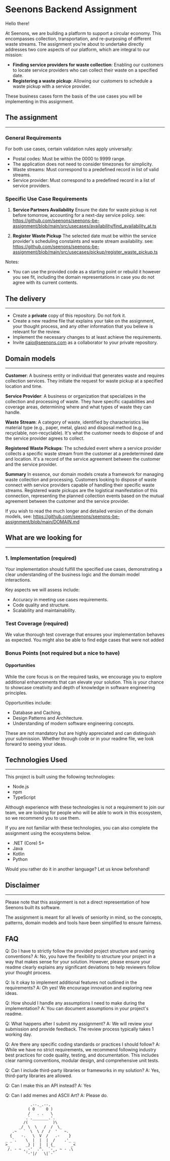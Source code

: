 # Seenons Backend Assignment

Hello there!

At Seenons, we are building a platform to support a circular economy. This encompasses collection, transportation, and
re-purposing of different waste streams. The assignment you're about to undertake directly addresses two core aspects of
our platform, which are integral to our mission:

- **Finding service providers for waste collection**:
  Enabling our customers to locate service providers who can collect their waste on a specified date.
- **Registering a waste pickup**:
  Allowing our customers to schedule a waste pickup with a service provider.

These business cases form the basis of the use cases you will be implementing in this assignment.

## The assignment

---

### General Requirements

For both use cases, certain validation rules apply universally:

- Postal codes: Must be within the 0000 to 9999 range.
- The application does not need to consider timezones for simplicity.
- Waste streams: Must correspond to a predefined record in list of valid streams.
- Service provider: Must correspond to a predefined record in a list of service providers.

### Specific Use Case Requirements

1. **Service Partners Availability**
   Ensure the date for waste pickup is not before tomorrow, accounting for a next-day service policy.
   see: <https://github.com/seenons/seenons-be-assignment/blob/main/src/usecases/availability/find_availability_at.ts>

2. **Register Waste Pickup**
   The selected date must be within the service provider's scheduling constaints and waste stream availability.
   see: <https://github.com/seenons/seenons-be-assignment/blob/main/src/usecases/pickup/register_waste_pickup.ts>

Notes:

- You can use the provided code as a starting point or rebuild it however you see fit, including the domain
  representations in case you do not agree with its current contents.

## The delivery

---

- Create a **private** copy of this repository. Do not fork it.
- Create a new readme file that explains your take on the assignment, your thought process, and any other information
  that you believe is relevant for the review.
- Implement the necessary changes to at least achieve the requirements.
- Invite <caio@seenons.com> as a collaborator to your private repository.

## Domain models

---

**Customer**: A business entity or individual that generates waste and requires collection services. They initiate the
request for waste pickup at a specified location and time.

**Service Provider**: A business or organization that specializes in the collection and processing of waste. They have
specific capabilities and coverage areas, determining where and what types of waste they can handle.

**Waste Stream**: A category of waste, identified by characteristics like material type (e.g., paper, metal, glass) and
disposal method (e.g., recyclable, non-recyclable). It's what the customer needs to dispose of and the service provider
agrees to collect.

**Registered Waste Pickups**: The scheduled event where a service provider collects a specific waste stream from the
customer at a predetermined date and location. It's a record of the service agreement between the customer and the
service provider.

**Summary**
In essence, our domain models create a framework for managing waste collection and processing. Customers looking to
dispose of waste connect with service providers capable of handling their specific waste streams. Registered waste
pickups are the logistical manifestation of this connection, representing the planned collection events based on the
mutual agreement between the customer and the service provider.

If you wish to read the much longer and detailed version of the domain models,
see: <https://github.com/seenons/seenons-be-assignment/blob/main/DOMAIN.md>

## What are we looking for

---

### 1. Implementation (required)

Your implementation should fulfill the specified use cases, demonstrating a clear understanding of the business logic
and the domain model interactions.

Key aspects we will assess include:

- Accuracy in meeting use cases requirements.
- Code quality and structure.
- Scalability and maintainability.

### Test Coverage (required)

We value thorough test coverage that ensures your implementation behaves as expected.
You might also be able to find edge cases that were not added

### Bonus Points (not required but a nice to have)

#### Opportunities

While the core focus is on the required tasks, we encourage you to explore additional enhancements that can elevate your
solution. This is your chance to showcase creativity and depth of knowledge in software engineering principles.

Opportunities include:

- Database and Caching.
- Design Patterns and Architecture.
- Understanding of modern software engineering concepts.

These are not mandatory but are highly appreciated and can distinguish your submission. Whether through code or in your
readme file, we look forward to seeing your ideas.

## Technologies Used

---

This project is built using the following technologies:

- Node.js
- npm
- TypeScript

Although experience with these technologies is not a requirement to join our team, we are looking for people who will be
able to work in this ecosystem, so we recommend you to use them.

If you are not familiar with these technologies, you can also complete the assignment using the ecosystems below.

- .NET (Core) 5+
- Java
- Kotlin
- Python

Would you rather do it in another language? Let us know beforehand!

## Disclaimer

---

Please note that this assignment is not a direct representation of how Seenons built its software.

The assignment is meant for all levels of seniority in mind, so the concepts, patterns, domain models and tools have
been simplified to ensure fairness.

## FAQ

Q: Do I have to strictly follow the provided project structure and naming conventions?
A: No, you have the flexibility to structure your project in a way that makes sense for your solution. However, please
ensure your readme clearly explains any significant deviations to help reviewers follow your thought process.

Q: Is it okay to implement additional features not outlined in the requirements?
A: Oh yes! We encourage innovation and exploring new ideas.

Q: How should I handle any assumptions I need to make during the implementation?
A: You can document assumptions in your project's readme.

Q: What happens after I submit my assignment?
A: We will review your submission and provide feedback. The review process typically takes 1 working day.

Q: Are there any specific coding standards or practices I should follow?
A: While we have no strict requirements, we recommend following industry best practices for code quality, testing, and
documentation. This includes clear naming conventions, modular design, and comprehensive unit tests.

Q: Can I include third-party libraries or frameworks in my solution?
A: Yes, third-party libraries are allowed.

Q: Can I make this an API instead?
A: Yes

Q: Can I add memes and ASCII Art?
A: Please do.

```
           .--._.--.
          ( O     O )
          /   . .   \
         .`._______.'.
        /(           )\
      _/  \  \   /  /  \_
   .~   `  \  \ /  /  '   ~.
  {    -.   \  V  /   .-    }
_ _`.    \  |  |  |  /    .'_ _
>_       _} |  |  | {_       _<
 /. - ~ ,_-'  .^.  `-_, ~ - .\
         '-'|/   \|`-`
```
